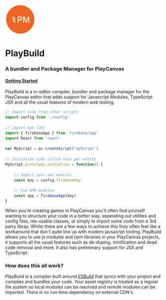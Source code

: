 <div >
  <br>
  <img display='inline' src="./static/icon.png" alt="PlayBuild" width="100">
  <h1 display='inline'  >PlayBuild</h1>
  <h3>A bundler and Package Manager for PlayCanvas</h3>
  <h4><a href='https://github.com/marklundin/pcpm/wiki/Getting-Started'>Getting Started</a></h4>
</div
  
PlayBuild is a in-editor compiler, bundler and package manager for the PlayCanvas editor that adds support for Javascript Modules, TypeScript JSX and all the usual features of modern web tooling. 

```javascript
// Import code from other scripts
import config from './config'

// import npm libs
import { firebaseApp } from 'firebase/app'
import React from 'react'

var MyScript = pc.createScript('myScript')

// initialize code called once per entity
MyScript.prototype.initialize = function() {

    // Import your own modules
    const key = config.firebaseKey

    // Use NPM modules
    const app = firebaseApp(key)
}
```


When you're creating games in PlayCanvas you'll often find yourself wanting to structure your code in a better way, seperating out utilities and config files, res-usable classes, or simply to import some code from a 3rd party libray. Whilst there are a few ways to achieve this they often feel like a workaround that don't quite line up with modern javsacript tooling. PlayBuild allows you to use js modules and npm libraries in your PlayCanvas projects, it supports all the usual features such as de-duping, minification and dead code removal and more. It also has preliminary support for JSX and TypeScript.

### How does this all work?
PlayBuild is a compiler built around [ESBuild](https://github.com/evanw/esbuild) that syncs with your project and compiles and bundles your code. Your asset registry is treated as a regular file system so local modules can be resolved and remote modules can be imported. There is no run-time dependancy on external CDN's.


